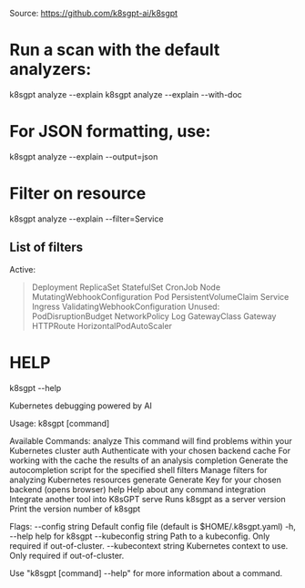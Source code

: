 Source: https://github.com/k8sgpt-ai/k8sgpt

# Run a scan with the default analyzers:
k8sgpt analyze --explain
k8sgpt analyze --explain --with-doc

# For JSON formatting, use:
k8sgpt analyze --explain --output=json

# Filter on resource
k8sgpt analyze --explain --filter=Service

## List of filters
Active: 
> Deployment
> ReplicaSet
> StatefulSet
> CronJob
> Node
> MutatingWebhookConfiguration
> Pod
> PersistentVolumeClaim
> Service
> Ingress
> ValidatingWebhookConfiguration
Unused: 
> PodDisruptionBudget
> NetworkPolicy
> Log
> GatewayClass
> Gateway
> HTTPRoute
> HorizontalPodAutoScaler

# HELP
k8sgpt --help

Kubernetes debugging powered by AI

Usage:
  k8sgpt [command]

Available Commands:
  analyze     This command will find problems within your Kubernetes cluster
  auth        Authenticate with your chosen backend
  cache       For working with the cache the results of an analysis
  completion  Generate the autocompletion script for the specified shell
  filters     Manage filters for analyzing Kubernetes resources
  generate    Generate Key for your chosen backend (opens browser)
  help        Help about any command
  integration Integrate another tool into K8sGPT
  serve       Runs k8sgpt as a server
  version     Print the version number of k8sgpt

Flags:
      --config string        Default config file (default is $HOME/.k8sgpt.yaml)
  -h, --help                 help for k8sgpt
      --kubeconfig string    Path to a kubeconfig. Only required if out-of-cluster.
      --kubecontext string   Kubernetes context to use. Only required if out-of-cluster.

Use "k8sgpt [command] --help" for more information about a command.